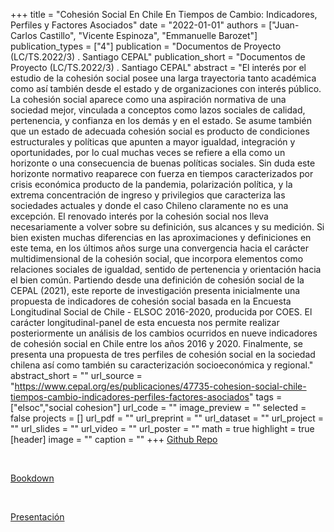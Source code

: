 +++
title = "Cohesión Social En Chile En Tiempos de Cambio: Indicadores, Perfiles y Factores Asociados"
date = "2022-01-01"
authors = ["Juan-Carlos Castillo", "Vicente Espinoza", "Emmanuelle Barozet"]
publication_types = ["4"]
publication = "Documentos de Proyecto (LC/TS.2022/3) . Santiago CEPAL"
publication_short = "Documentos de Proyecto (LC/TS.2022/3) . Santiago CEPAL"
abstract = "El interés por el estudio de la cohesión social posee una larga trayectoria tanto académica como así también desde el estado y de organizaciones con interés público. La cohesión social aparece como una aspiración normativa de una sociedad mejor, vinculada a conceptos como lazos sociales de calidad, pertenencia, y confianza en los demás y en el estado. Se asume también que un estado de adecuada cohesión social es producto de condiciones estructurales y políticas que apunten a mayor igualdad, integración y oportunidades, por lo cual muchas veces se refiere a ella como un horizonte o una consecuencia de buenas políticas sociales. Sin duda este horizonte normativo reaparece con fuerza en tiempos caracterizados por crisis económica producto de la pandemia, polarización política, y la extrema concentración de ingreso y privilegios que caracteriza las sociedades actuales y donde el caso Chileno claramente no es una excepción. El renovado interés por la cohesión social nos lleva necesariamente a volver sobre su definición, sus alcances y su medición. Si bien existen muchas diferencias en las aproximaciones y definiciones en este tema, en los últimos años surge una convergencia hacia el carácter multidimensional de la cohesión social, que incorpora elementos como relaciones sociales de igualdad, sentido de pertenencia y orientación hacia el bien común. Partiendo desde una definición de cohesión social de la CEPAL (2021), este reporte de investigación presenta inicialmente una propuesta de indicadores de cohesión social basada en la Encuesta Longitudinal Social de Chile - ELSOC 2016-2020, producida por COES. El carácter longitudinal-panel de esta encuesta nos permite realizar posteriormente un análisis de los cambios ocurridos en nueve indicadores de cohesión social en Chile entre los años 2016 y 2020. Finalmente, se presenta una propuesta de tres perfiles de cohesión social en la sociedad chilena así como también su caracterización socioeconómica y regional."
abstract_short = ""
url_source = "https://www.cepal.org/es/publicaciones/47735-cohesion-social-chile-tiempos-cambio-indicadores-perfiles-factores-asociados"
tags = ["elsoc","social cohesion"]
url_code = ""
image_preview = ""
selected = false
projects = []
url_pdf = ""
url_preprint = ""
url_dataset = ""
url_project = ""
url_slides = ""
url_video = ""
url_poster = ""
math = true
highlight = true
[header]
image = ""
caption = ""
+++
[Github Repo](https://github.com/ocscoes/cohesion-cepal)

<br>

[Bookdown](https://cohesion-cepal.netlify.app/)

<br>

[Presentación](https://jc-castillo.com/publication/2022-01-01_presentacion_cohesio/)
